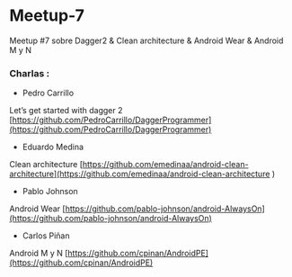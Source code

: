 # Meetup-7
Meetup #7 sobre Dagger2 & Clean architecture & Android Wear & Android M y N

### Charlas :

- Pedro Carrillo

 Let’s get started with dagger 2 [https://github.com/PedroCarrillo/DaggerProgrammer](https://github.com/PedroCarrillo/DaggerProgrammer)

- Eduardo Medina 

 Clean architecture [https://github.com/emedinaa/android-clean-architecture](https://github.com/emedinaa/android-clean-architecture )
 
 
- Pablo Johnson 

 Android Wear [https://github.com/pablo-johnson/android-AlwaysOn](https://github.com/pablo-johnson/android-AlwaysOn)
 
  
- Carlos Piñan 

 Android M y N  [https://github.com/cpinan/AndroidPE](https://github.com/cpinan/AndroidPE)
